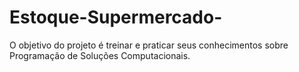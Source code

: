 # Estoque-Supermercado-
O objetivo do projeto é treinar e praticar seus conhecimentos sobre 
Programação de Soluções Computacionais.
